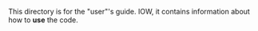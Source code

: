 This directory is for the "user"'s guide.  IOW, it
contains information about how to **use** the code.
